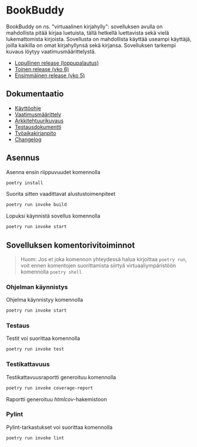 # BookBuddy

BookBuddy on ns. "virtuaalinen kirjahylly": sovelluksen avulla on mahdollista pitää kirjaa luetuista, tällä hetkellä luettavista sekä vielä lukemattomista kirjoista. Sovellusta on mahdollista käyttää useampi käyttäjä, joilla kaikilla on omat kirjahyllynsä sekä kirjansa. Sovelluksen tarkempi kuvaus löytyy vaatimusmäärittelystä.

- [Lopullinen release (loppupalautus)](https://github.com/helinal/ot-harjoitustyo/releases/tag/final)
- [Toinen release (vko 6)](https://github.com/helinal/ot-harjoitustyo/releases/tag/viikko6)
- [Ensimmäinen release (vko 5)](https://github.com/helinal/ot-harjoitustyo/releases/tag/viikko5)

## Dokumentaatio

- [Käyttöohje](https://github.com/helinal/ot-harjoitustyo/blob/main/dokumentaatio/kayttoohje.md)
- [Vaatimusmäärittely](https://github.com/helinal/ot-harjoitustyo/blob/main/dokumentaatio/vaatimusmaarittely.md)
- [Arkkitehtuurikuvaus](https://github.com/helinal/ot-harjoitustyo/blob/main/dokumentaatio/arkkitehtuuri.md)
- [Testausdokumentti](https://github.com/helinal/ot-harjoitustyo/blob/main/dokumentaatio/testaus.md)
- [Työaikakirjanpito](https://github.com/helinal/ot-harjoitustyo/blob/main/dokumentaatio/tuntikirjanpito.md)
- [Changelog](https://github.com/helinal/ot-harjoitustyo/blob/main/dokumentaatio/changelog.md)

## Asennus

Asenna ensin riippuvuudet komennolla

```bash
poetry install
```

Suorita sitten vaadittavat alustustoimenpiteet

```bash
poetry run invoke build
```

Lopuksi käynnistä sovellus komennolla

```bash
poetry run invoke start
```

## Sovelluksen komentorivitoiminnot

> Huom: Jos et joka komennon yhteydessä halua kirjoittaa `poetry run`, voit ennen komentojen suorittamista siirtyä virtuaaliympäristöön komennolla `poetry shell`


### Ohjelman käynnistys

Ohjelma käynnistyy komennolla

```bash
poetry run invoke start
```

### Testaus

Testit voi suorittaa komennolla

```bash
poetry run invoke test
```

### Testikattavuus

Testikattavuusraportti generoituu komennolla

```bash
poetry run invoke coverage-report
```

Raportti generoituu _htmlcov_-hakemistoon

### Pylint

Pylint-tarkastukset voi suorittaa komennolla

```bash
poetry run invoke lint
```
